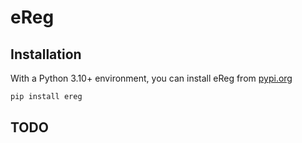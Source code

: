 # eReg

## Installation

With a Python 3.10+ environment, you can install eReg from [pypi.org](https://pypi.org/project/eReg/)

```sh
pip install ereg
```

## TODO
